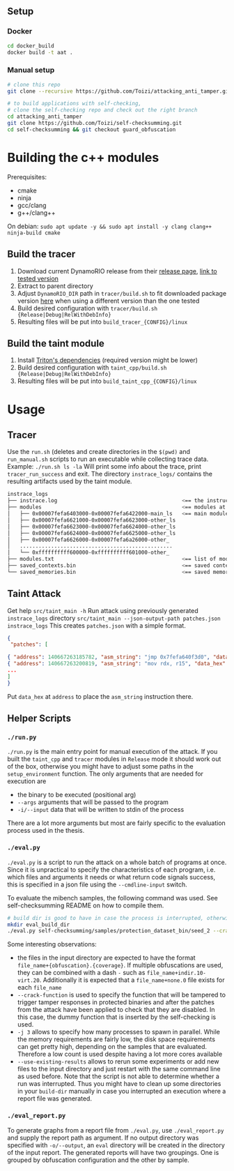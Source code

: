 ## Setup

### Docker
```bash
cd docker_build
docker build -t aat .
```

### Manual setup
```bash
# clone this repo
git clone --recursive https://github.com/Toizi/attacking_anti_tamper.git

# to build applications with self-checking,
# clone the self-checking repo and check out the right branch
cd attacking_anti_tamper
git clone https://github.com/Toizi/self-checksumming.git
cd self-checksumming && git checkout guard_obfuscation
```
# Building the c++ modules
Prerequisites:
- cmake
- ninja
- gcc/clang
- g++/clang++

On debian: `sudo apt update -y && sudo apt install -y clang clang++ ninja-build cmake`


## Build the tracer

1. Download current DynamoRIO release from their [release page](https://github.com/DynamoRIO/dynamorio/releases), [link to tested version](https://github.com/DynamoRIO/dynamorio/releases/download/release_8.0.0-1/DynamoRIO-Linux-8.0.0-1.tar.gz)
2. Extract to parent directory
3. Adjust `DynamoRIO_DIR` path in `tracer/build.sh` to fit downloaded package version [here](https://github.com/Toizi/attacking_anti_tamper/blob/4839aa42296648800b5daeb50666fa4e33fbb977/tracer/build.sh#L19-L24) when using a different version than the one tested
4. Build desired configuration with `tracer/build.sh {Release|Debug|RelWithDebInfo}`
5. Resulting files will be put into `build_tracer_{CONFIG}/linux`

## Build the taint module
1. Install [Triton's dependencies](https://triton.quarkslab.com/documentation/doxygen/#install_sec) (required version might be lower)
2. Build desired configuration with `taint_cpp/build.sh {Release|Debug|RelWithDebInfo}`
3. Resulting files will be put into `build_taint_cpp_{CONFIG}/linux`

# Usage

## Tracer
Use the `run.sh` (deletes and create directories in the `$(pwd)` and `run_manual.sh` scripts to run an executable while collecting trace data.
Example:
`./run.sh ls -la`
Will print some info about the trace, print `tracer_run_success` and exit.
The directory `instrace_logs/` contains the resulting artifacts used by the taint module.

```bash
instrace_logs
├── instrace.log                                        <== the instruction trace
├── modules                                             <== modules at the entry point (binary)
│   ├── 0x00007fefa6403000-0x00007fefa6422000-main_ls   <== main module
│   ├── 0x00007fefa6621000-0x00007fefa6623000-other_ls
│   ├── 0x00007fefa6623000-0x00007fefa6624000-other_ls
│   ├── 0x00007fefa6624000-0x00007fefa6625000-other_ls
│   ├── 0x00007fefa6626000-0x00007fefa6a26000-other_
│   .................................................
│   └── 0xffffffffff600000-0xffffffffff601000-other_
├── modules.txt                                         <== list of modules + address (txt)
├── saved_contexts.bin                                  <== saved context dumps
└── saved_memories.bin                                  <== saved memory dumps
```

## Taint Attack
Get help `src/taint_main -h`
Run attack using previously generated `instrace_logs` directory
`src/taint_main --json-output-path patches.json instrace_logs`
This creates `patches.json` with a simple format.
```json
{
 "patches": [

{ "address": 140667263185782, "asm_string": "jmp 0x7fefa640f3d0", "data_hex": "eb58" },
{ "address": 140667263200819, "asm_string": "mov rdx, r15", "data_hex": "4c89fa90" },
...
]
}
```
Put `data_hex` at `address` to place the `asm_string` instruction there.

## Helper Scripts
### `./run.py`
`./run.py` is the main entry point for manual execution of the attack.
If you built the `taint_cpp` and `tracer` modules in `Release` mode it should
work out of the box, otherwise you might have to adjust some paths in
the `setup_environment` function.
The only arguments that are needed for execution are
- the binary to be executed (positional arg)
- `--args` arguments that will be passed to the program
- `-i/--input` data that will be written to stdin of the process

There are a lot more arguments but most are fairly specific to the evaluation
process used in the thesis.

### `./eval.py`
`./eval.py` is a script to run the attack on a whole batch of programs at once.
Since it is unpractical to specify the characteristics of each program, i.e.
which files and arguments it needs or what return code signals success, this
is specified in a json file using the `--cmdline-input` switch.

To evaluate the mibench samples, the following command was used.
See self-checksumming README on how to compile them.
```bash
# build dir is good to have in case the process is interrupted, otherwise /tmp is used
mkdir eval_build_dir
./eval.py self-checksumming/samples/protection_dataset_bin/seed_2 --crack-function mibench_dummy --cmdline-input self-checksumming/samples/cmdline-args/cmdline.json -j 3 --build-dir ./eval_build_dir --use-existing-results -o full_report.json`
```

Some interesting observations:
- the files in the input directory are expected to have the format
`file_name+{obfuscation}.{coverage}`. If multiple obfuscations are used, they
can be combined with a dash `-` such as `file_name+indir.10-virt.20`.
Additionally it is expected that a `file_name+none.0` file exists for each
`file_name`
- `--crack-function` is used to specify the function that will be tampered to
trigger tamper responses in protected binaries and after the patches from the
attack have been applied to check that they are disabled. In this case, the
dummy function that is inserted by the self-checking is used.
- `-j 3` allows to specify how many processes to spawn in parallel. While the
memory requirements are fairly low, the disk space requirements can get pretty
high, depending on the samples that are evaluated. Therefore a low count is used
despite having a lot more cores available
- `--use-existing-results` allows to rerun some experiments or add new files to
the input directory and just restart with the same command line as used before.
Note that the script is not able to determine whether a run was interrupted.
Thus you might have to clean up some directories in your `build-dir` manually
in case you interrupted an execution where a report file was generated.

### `./eval_report.py`
To generate graphs from a report file from `./eval.py`, use `./eval_report.py`
and supply the report path as argument. If no output directory was specified
with `-o/--output`, an `eval` directory will be created in the directory of the
input report.
The generated reports will have two groupings. One is grouped by obfuscation
configuration and the other by sample.